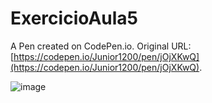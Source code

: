 # ExercicioAula5

A Pen created on CodePen.io. Original URL: [https://codepen.io/Junior1200/pen/jOjXKwQ](https://codepen.io/Junior1200/pen/jOjXKwQ).

![image](https://github.com/user-attachments/assets/98178acd-5378-44ac-8697-23a3e8a90208)
